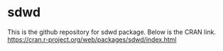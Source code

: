 # sdwd
This is the github repository for sdwd package. Below is the CRAN link.
https://cran.r-project.org/web/packages/sdwd/index.html